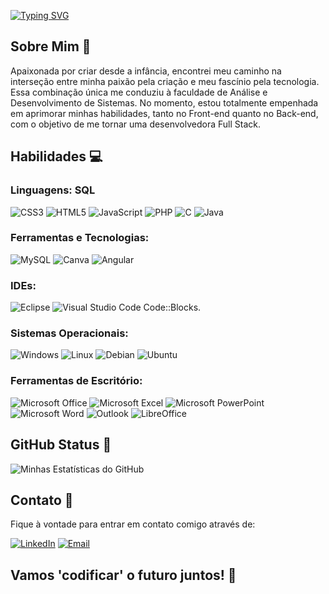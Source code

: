 

[![Typing SVG](https://readme-typing-svg.herokuapp.com?font=Fira+Code&pause=1000&color=2A94C2&random=false&width=435&lines=Ol%C3%A1%2C+mundo++%F0%9F%91%8B)](https://git.io/typing-svg)


## Sobre Mim 📝

Apaixonada por criar desde a infância, encontrei meu caminho na interseção entre minha paixão pela criação e meu fascínio pela tecnologia. Essa combinação única me conduziu à faculdade de Análise e Desenvolvimento de Sistemas. No momento, estou totalmente empenhada em aprimorar minhas habilidades, tanto no Front-end quanto no Back-end, com o objetivo de me tornar uma desenvolvedora Full Stack.

<!--
## Projetos 💼

Aqui estão alguns dos projetos em que estou trabalhando ou trabalhei:

1. [Nome do Projeto 1](link do projeto 1) - Uma breve descrição do projeto.

2. [Nome do Projeto 2](link do projeto 2) - Outra breve descrição do projeto.

-->

## Habilidades 💻

### Linguagens: SQL
![CSS3](https://img.shields.io/badge/css3-%231572B6.svg?style=for-the-badge&logo=css3&logoColor=white)
![HTML5](https://img.shields.io/badge/html5-%23E34F26.svg?style=for-the-badge&logo=html5&logoColor=white)
![JavaScript](https://img.shields.io/badge/javascript-%23323330.svg?style=for-the-badge&logo=javascript&logoColor=%23F7DF1E)
![PHP](https://img.shields.io/badge/php-%23777BB4.svg?style=for-the-badge&logo=php&logoColor=white)
![C](https://img.shields.io/badge/c-%2300599C.svg?style=for-the-badge&logo=c&logoColor=white)
![Java](https://img.shields.io/badge/java-%23ED8B00.svg?style=for-the-badge&logo=openjdk&logoColor=white)

### Ferramentas e Tecnologias:
![MySQL](https://img.shields.io/badge/mysql-%2300f.svg?style=for-the-badge&logo=mysql&logoColor=white)
![Canva](https://img.shields.io/badge/Canva-%2300C4CC.svg?style=for-the-badge&logo=Canva&logoColor=white)
![Angular](https://img.shields.io/badge/angular-%23DD0031.svg?style=for-the-badge&logo=angular&logoColor=white)

### IDEs:
![Eclipse](https://img.shields.io/badge/Eclipse-FE7A16.svg?style=for-the-badge&logo=Eclipse&logoColor=white)
![Visual Studio Code](https://img.shields.io/badge/Visual%20Studio%20Code-0078d7.svg?style=for-the-badge&logo=visual-studio-code&logoColor=white)
 Code::Blocks.
  
### Sistemas Operacionais: 
![Windows](https://img.shields.io/badge/Windows-0078D6?style=for-the-badge&logo=windows&logoColor=white)
![Linux](https://img.shields.io/badge/Linux-FCC624?style=for-the-badge&logo=linux&logoColor=black)
![Debian](https://img.shields.io/badge/Debian-D70A53?style=for-the-badge&logo=debian&logoColor=white)
![Ubuntu](https://img.shields.io/badge/Ubuntu-E95420?style=for-the-badge&logo=ubuntu&logoColor=white)

### Ferramentas de Escritório:
![Microsoft Office](https://img.shields.io/badge/Microsoft_Office-D83B01?style=for-the-badge&logo=microsoft-office&logoColor=white)
![Microsoft Excel](https://img.shields.io/badge/Microsoft_Excel-217346?style=for-the-badge&logo=microsoft-excel&logoColor=white)
![Microsoft PowerPoint](https://img.shields.io/badge/Microsoft_PowerPoint-B7472A?style=for-the-badge&logo=microsoft-powerpoint&logoColor=white)
![Microsoft Word](https://img.shields.io/badge/Microsoft_Word-2B579A?style=for-the-badge&logo=microsoft-word&logoColor=white)
![Outlook](https://img.shields.io/badge/Microsoft_Outlook-0078D4?style=for-the-badge&logo=microsoft-outlook&logoColor=white)
![LibreOffice](https://img.shields.io/badge/LibreOffice-%2318A303?style=for-the-badge&logo=LibreOffice&logoColor=white)

## GitHub Status 🤖

![Minhas Estatísticas do GitHub](https://github-readme-stats.vercel.app/api?username=leticiasilva04&show_icons=true&theme=transparent)


## Contato 💬

Fique à vontade para entrar em contato comigo através de:

[![LinkedIn](https://img.shields.io/badge/linkedin-%230077B5.svg?style=for-the-badge&logo=linkedin&logoColor=white)](https://www.linkedin.com/in/leticiasilva04/)
[![Email](https://img.shields.io/badge/Email-Envie%20um%20email-blue)](mailto:leticiasilva41@yahoo.com)


## Vamos 'codificar' o futuro juntos! 🚀


<!--

### Prazer, Leticia 👋
[![Leticia GitHub stats](https://github-readme-stats.vercel.app/api?username=leticiasilva04)](https://github.com/leticiasilva04/github-readme-stats)
![Top Langs](https://github-readme-stats.vercel.app/api/top-langs/?username=anuraghazra&layout=compact)

![Code-Igniter](https://img.shields.io/badge/CodeIgniter-%23EF4223.svg?style=for-the-badge&logo=codeIgniter&logoColor=white)
![Bootstrap](https://img.shields.io/badge/bootstrap-%238511FA.svg?style=for-the-badge&logo=bootstrap&logoColor=white)
![Laravel](https://img.shields.io/badge/laravel-%23FF2D20.svg?style=for-the-badge&logo=laravel&logoColor=white)
![React](https://img.shields.io/badge/react-%2320232a.svg?style=for-the-badge&logo=react&logoColor=%2361DAFB)
![Power Bi](https://img.shields.io/badge/power_bi-F2C811?style=for-the-badge&logo=powerbi&logoColor=black)
![Trello](https://img.shields.io/badge/Trello-%23026AA7.svg?style=for-the-badge&logo=Trello&logoColor=white)

🎓 Educação
![Coursera](https://img.shields.io/badge/Coursera-%230056D2.svg?style=for-the-badge&logo=Coursera&logoColor=white)
![Duolingo](https://img.shields.io/badge/Duolingo-%234DC730.svg?style=for-the-badge&logo=Duolingo&logoColor=white)
![Khan Academy](https://img.shields.io/badge/KhanAcademy-%2314BF96.svg?style=for-the-badge&logo=KhanAcademy&logoColor=white)
**leticiasilva04/leticiasilva04** is a ✨ _special_ ✨ repository because its `README.md` (this file) appears on your GitHub profile.

Here are some ideas to get you started:

- 🔭 I’m currently working on ...
- 🌱 I’m currently learning ...
- 👯 I’m looking to collaborate on ...
- 🤔 I’m looking for help with ...
- 💬 Ask me about ...
- 📫 How to reach me: ...
- 😄 Pronouns: ...
- ⚡ Fun fact: ...
-->
